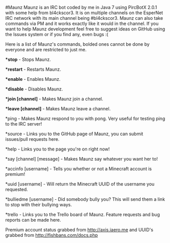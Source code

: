 #Maunz
Maunz is an IRC bot coded by me in Java 7 using PircBotX 2.0.1 with some help from bl4ckscor3. It is on multiple channels on the EsperNet IRC network with its main channel being #bl4ckscor3. Maunz can also take commands via PM and it works exactly like it would in the channel. If you want to help Maunz development feel free to suggest ideas on GitHub using the Issues system or if you find any, even bugs :(
 
Here is a list of Maunz's commands, bolded ones cannot be done by everyone and are restricted to just me.
 
__*stop__ - Stops Maunz.
 
__*restart__ - Restarts Maunz.
 
__*enable__ - Enables Maunz.
 
__*disable__ - Disables Maunz.

__*join [channel]__ - Makes Maunz join a channel.

__*leave [channel]__ - Makes Maunz leave a channel.
 
*ping - Makes Maunz respond to you with pong. Very useful for testing ping to the IRC server!
 
*source - Links you to the GitHub page of Maunz, you can submit issues/pull requests here.
 
*help - Links you to the page you're on right now!
 
*say [channel] [message] - Makes Maunz say whatever you want her to!
 
*accinfo [username] - Tells you whether or not a Minecraft account is premium!
 
*uuid [username] - Will return the Minecraft UUID of the username you requested.

*bulliedme [username] - Did somebody bully you? This will send them a link to stop with their bullying ways.

*trello - Links you to the Trello board of Maunz. Feature requests and bug reports can be made here.
 
Premium account status grabbed from http://axis.iaero.me and UUID's grabbed from http://fishbans.com/docs.php
